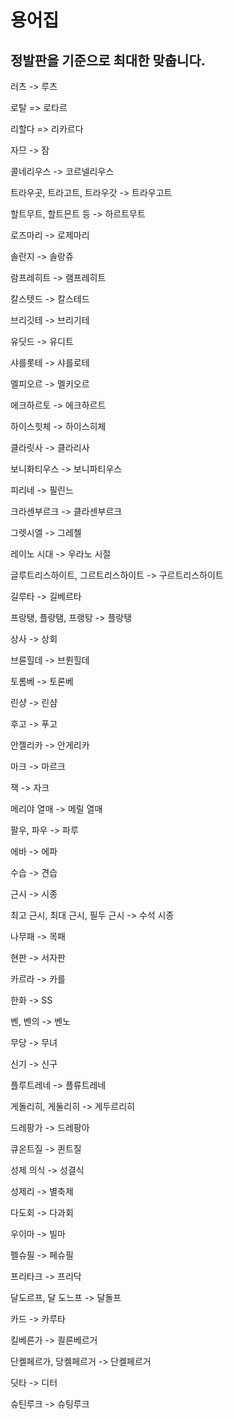 # 용어집

## 정발판을 기준으로 최대한 맞춥니다. 

러츠 -> 루츠

로탈 => 로타르

리할다 => 리카르다

자므 -> 잠

콜네리우스 -> 코르넬리우스

트라우곳, 트라고트, 트라우갓 -> 트라우고트

할트무트, 할트믄트 등 -> 하르트무트

로즈마리 -> 로제마리

솔란지 -> 솔랑쥬

람프레히트 -> 램프레히트

칼스텟드 -> 칼스테드 

브리깃테 -> 브리기테

유딧드 -> 유디트

샤를롯테 -> 샤를로테

멜피오르 -> 멜키오르

에크하르토 -> 에크하르트

하이스힛체 -> 하이스히체

클라릿사 -> 클라리사

보니화티우스 -> 보니파티우스

피리네 -> 필린느

크라센부르크 -> 클라센부르크

그렛시엘 -> 그레첼

레이노 시대 -> 우라노 시절

글루트리스하이트, 그르트리스하이트 -> 구르트리스하이트

길루타 -> 길베르타 

프랑탱, 플랑탬, 프랭탕 -> 플랑탱

상사 -> 상회

브륜힐데 -> 브륀힐데

토롬베 -> 토론베

린샹 -> 린샴

후고 -> 푸고

안젤리카 -> 안게리카

마크 -> 마르크

잭 -> 자크

메리야 열매 -> 메릴 열매

팔우, 파우 -> 파루

에바 -> 에파

수습 -> 견습

근시 -> 시종

최고 근시, 최대 근시, 필두 근시 -> 수석 시종

나무패 -> 목패 

현판 -> 서자판

카르라 -> 카를 

한화 -> SS

벤, 벤의 -> 벤노

무당 -> 무녀

신기 -> 신구

플루트레네 -> 플류트레네

게돌리히, 게둘리히 -> 게두르리히

드레팡가 -> 드레팡아

큐온트질 -> 퀸트질

성제 의식 -> 성결식

성제리 -> 별축제

다도회 -> 다과회

우이마 -> 빌마

펠슈필 -> 페슈필 

프리타크 -> 프리닥

달도르프, 달 도느프 -> 달돌프 

카드 -> 카루타

킬베른가 -> 쾰른베르거

단켈페르가, 당켈페르거 -> 단켈페르거

딧타 -> 디터

슈틴루크 -> 슈팅루크